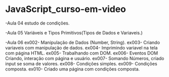 # JavaScript_curso-em-video
-Aula 04
 estudo de condições.

-Aula 05
 Variáveis e Tipos Primitivos(Tipos de Dados e Variaveis.)

-Aula 06
 ex002- Manipulação de Dados (Number, String).
 ex003- Criando variaveis com manipulação de dados.
 ex004- Imprimindo variavel na tela com página HTML.
 ex005- Trabalhando com DOM.
 ex006- Eventos DOM Criando, interação com página e usuário.
 ex007- Somando Números, criado input se soma de valores.
 ex008- Condições simples.
 ex009- Condições composta.
 ex010- Criado uma página com condições composta.